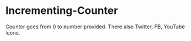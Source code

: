 # Incrementing-Counter
Counter goes from 0 to number provided. There also Twitter, FB, YouTube icons.
